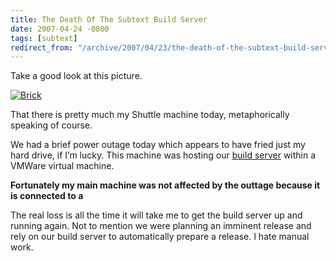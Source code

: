 ```yaml
---
title: The Death Of The Subtext Build Server
date: 2007-04-24 -0800
tags: [subtext]
redirect_from: "/archive/2007/04/23/the-death-of-the-subtext-build-server.aspx/"
---
```


Take a good look at this picture.

[![Brick](https://haacked.com/images/haacked_com/WindowsLiveWriter/TheDeathOfTheSubtextBuildServer_14D3F/Brick_thumb%5B3%5D.jpg)](https://haacked.com/images/haacked_com/WindowsLiveWriter/TheDeathOfTheSubtextBuildServer_14D3F/Brick%5B5%5D.jpg "A Brick")

That there is pretty much my Shuttle machine today, metaphorically
speaking of course.

We had a brief power outage today which appears to have fried just my
hard drive, if I’m lucky. This machine was hosting our [build
server](https://haacked.com/archive/2006/05/03/SubtextCruisingInCruiseControl.NET.aspx "Description of our build server setup")
within a VMWare virtual machine.

**Fortunately my main machine was not affected by the outtage because it
is connected to a**

The real loss is all the time it will take me to get the build server up
and running again. Not to mention we were planning an imminent release
and rely on our build server to automatically prepare a release. I hate
manual work.

